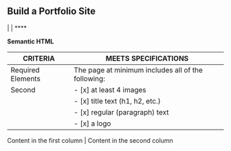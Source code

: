 ## Build a Portfolio Site 

| 
 | ****
>
>
>
>

**Semantic HTML**

CRITERIA | MEETS SPECIFICATIONS
----------------- | ----------------------------------------------------------------------------------------
Required Elements | The page at minimum includes all of the following: 
       Second           | - [x] at least 4 images 
                  | - [x] title text (h1, h2, etc.) 
                  | - [x] regular (paragraph) text  
                  | - [x] a logo

Content in the first column | Content in the second column
